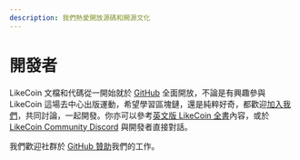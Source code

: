 ```yaml
---
description: 我們熱愛開放源碼和開源文化
---
```


# 開發者

LikeCoin 文檔和代碼從一開始就於 [GitHub](https://github.com/likecoin) 全面開放，不論是有興趣參與 LikeCoin 這場去中心出版運動，希望學習區塊鏈，還是純粹好奇，都歡迎[加入我們](https://github.com/likecoin/puttyimages-web)，共同討論，一起開發。你亦可以參考[英文版 LikeCoin 全書](https://docs.like.co/developer/likecoin-chain-node)內容，或於 [LikeCoin Community Discord](https://discord.com/invite/W4DQ6peZZZ) 與開發者直接對話。

我們歡迎社群於 [GitHub 贊助](https://github.com/sponsors/likecoin)我們的工作。

